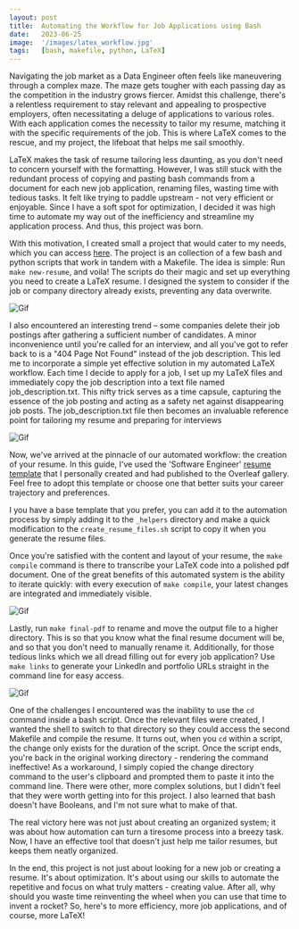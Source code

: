 ```yaml
---
layout: post
title:  Automating the Workflow for Job Applications using Bash
date:   2023-06-25
image:  '/images/latex_workflow.jpg'
tags:   [bash, makefile, python, LaTeX]
---
```


Navigating the job market as a Data Engineer often feels like maneuvering through a complex maze. The maze gets tougher with each passing day as the competition in the industry grows fiercer. Amidst this challenge, there's a relentless requirement to stay relevant and appealing to prospective employers, often necessitating a deluge of applications to various roles. With each application comes the necessity to tailor my resume, matching it with the specific requirements of the job. This is where LaTeX comes to the rescue, and my project, the lifeboat that helps me sail smoothly.

LaTeX makes the task of resume tailoring less daunting, as you don't need to concern yourself with the formatting. However, I was still stuck with the redundant process of copying and pasting bash commands from a document for each new job application, renaming files, wasting time with tedious tasks. It felt like trying to paddle upstream - not very efficient or enjoyable. Since I have a soft spot for optimization, I decided it was high time to automate my way out of the inefficiency and streamline my application process. And thus, this project was born.

With this motivation, I created small a project that would cater to my needs, which you can access [here](https://github.com/oresttokovenko/latex-resume-workflow). The project is an collection of a few bash and python scripts that work in tandem with a Makefile. The idea is simple: Run `make new-resume`, and voila! The scripts do their magic and set up everything you need to create a LaTeX resume. I designed the system to consider if the job or company directory already exists, preventing any data overwrite.

![Gif]({{site.baseurl}}/images/latex_workflow_pt1.gif)

I also encountered an interesting trend – some companies delete their job postings after gathering a sufficient number of candidates. A minor inconvenience until you're called for an interview, and all you've got to refer back to is a "404 Page Not Found" instead of the job description. This led me to incorporate a simple yet effective solution in my automated LaTeX workflow. Each time I decide to apply for a job, I set up my LaTeX files and immediately copy the job description into a text file named job_description.txt. This nifty trick serves as a time capsule, capturing the essence of the job posting and acting as a safety net against disappearing job posts. The job_description.txt file then becomes an invaluable reference point for tailoring my resume and preparing for interviews

![Gif]({{site.baseurl}}/images/latex_workflow_pt2.gif)

Now, we've arrived at the pinnacle of our automated workflow: the creation of your resume. In this guide, I've used the 'Software Engineer' [resume template](https://github.com/oresttokovenko/resume_templates/tree/main/career_developer_template) that I personally created and had published to the Overleaf gallery. Feel free to adopt this template or choose one that better suits your career trajectory and preferences.

I you have a base template that you prefer, you can add it to the automation process by simply adding it to the `_helpers` directory and make a quick modification to the `create_resume_files.sh` script to copy it when you generate the resume files.

Once you're satisfied with the content and layout of your resume, the `make compile` command is there to transcribe your LaTeX code into a polished pdf document. One of the great benefits of this automated system is the ability to iterate quickly: with every execution of `make compile`, your latest changes are integrated and immediately visible.

![Gif]({{site.baseurl}}/images/latex_workflow_pt3.gif)

Lastly, run `make final-pdf` to rename and move the output file to a higher directory. This is so that you know what the final resume document will be, and so that you don't need to manually rename it. Additionally, for those tedious links which we all dread filling out for every job application? Use `make links` to generate your LinkedIn and portfolio URLs straight in the command line for easy access.

![Gif]({{site.baseurl}}/images/latex_workflow_pt4.gif)

One of the challenges I encountered was the inability to use the `cd` command inside a bash script. Once the relevant files were created, I wanted the shell to switch to that directory so they could access the second Makefile and compile the resume. It turns out, when you `cd` within a script, the change only exists for the duration of the script. Once the script ends, you're back in the original working directory - rendering the command ineffective! As a workaround, I simply copied the change directory command to the user's clipboard and prompted them to paste it into the command line. There were other, more complex solutions, but I didn't feel that they were worth getting into for this project. I also learned that bash doesn't have Booleans, and I'm not sure what to make of that.

The real victory here was not just about creating an organized system; it was about how automation can turn a tiresome process into a breezy task. Now, I have an effective tool that doesn't just help me tailor resumes, but keeps them neatly organized.

In the end, this project is not just about looking for a new job or creating a resume. It's about optimization. It's about using our skills to automate the repetitive and focus on what truly matters - creating value. After all, why should you waste time reinventing the wheel when you can use that time to invent a rocket? So, here's to more efficiency, more job applications, and of course, more LaTeX!